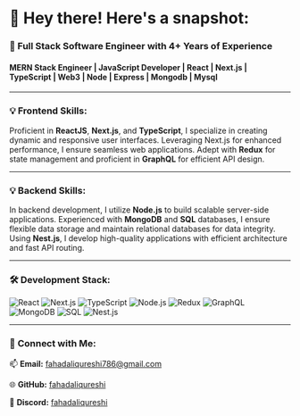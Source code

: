 # 👋 Hey there! Here's a snapshot:

### 🚀 Full Stack Software Engineer with 4+ Years of Experience
#### MERN Stack Engineer | JavaScript Developer | React | Next.js | TypeScript | Web3 | Node | Express | Mongodb | Mysql

---

### 💡 **Frontend Skills:**
Proficient in **ReactJS**, **Next.js**, and **TypeScript**, I specialize in creating dynamic and responsive user interfaces. Leveraging Next.js for enhanced performance, I ensure seamless web applications. Adept with **Redux** for state management and proficient in **GraphQL** for efficient API design.

---

### 💡 **Backend Skills:**
In backend development, I utilize **Node.js** to build scalable server-side applications. Experienced with **MongoDB** and **SQL** databases, I ensure flexible data storage and maintain relational databases for data integrity. Using **Nest.js**, I develop high-quality applications with efficient architecture and fast API routing.

---

### 🛠 **Development Stack:**

![React](https://img.shields.io/badge/-React-61DAFB?logo=react&logoColor=white)
![Next.js](https://img.shields.io/badge/-Next.js-000000?logo=next.js&logoColor=white)
![TypeScript](https://img.shields.io/badge/-TypeScript-3178C6?logo=typescript&logoColor=white)
![Node.js](https://img.shields.io/badge/-Node.js-339933?logo=node.js&logoColor=white)
![Redux](https://img.shields.io/badge/-Redux-764ABC?logo=redux&logoColor=white)
![GraphQL](https://img.shields.io/badge/-GraphQL-E10098?logo=graphql&logoColor=white)
![MongoDB](https://img.shields.io/badge/-MongoDB-47A248?logo=mongodb&logoColor=white)
![SQL](https://img.shields.io/badge/-SQL-4479A1?logo=postgresql&logoColor=white)
![Nest.js](https://img.shields.io/badge/-Nest.js-E0234E?logo=nestjs&logoColor=white)

---

### 🤝 **Connect with Me:**

📫 **Email:** [fahadaliqureshi786@gmail.com](mailto:fahadaliqureshi786@gmail.com)  

🌐 **GitHub:** [fahadaliqureshi](https://github.com/fahadaliqureshi/)  

💬 **Discord:** [fahadaliqureshi](https://discord.com/users/fahadaliqureshi)   
